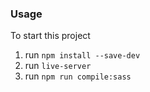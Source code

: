 ### Usage

To start this project

1. run `npm install --save-dev`
2. run `live-server`
3. run `npm run compile:sass`